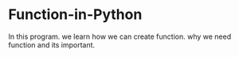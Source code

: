 # Function-in-Python
In this program. we learn how we can create function. why we need function and its important.
